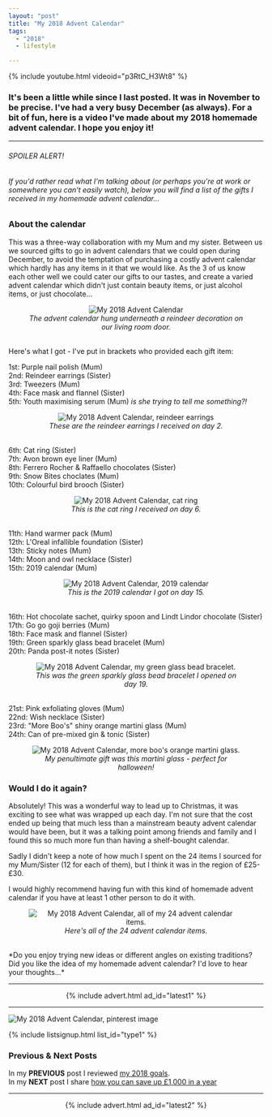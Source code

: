 ```yaml
---
layout: "post"
title: "My 2018 Advent Calendar"
tags:
  - "2018"
  - lifestyle

---
```


{% include youtube.html videoid="p3RtC_H3Wt8" %}

### It's been a little while since I last posted. It was in November to be precise. I've had a very busy December (as always). For a bit of fun, here is a video I've made about my 2018 homemade advent calendar. I hope you enjoy it!

***

###### SPOILER ALERT!
###### If you'd rather read what I'm talking about (or perhaps you're at work or somewhere you can't easily watch), below you will find a list of the gifts I received in my homemade advent calendar...

### About the calendar
This was a three-way collaboration with my Mum and my sister. Between us we sourced gifts to go in advent calendars that we could open during December, to avoid the temptation of purchasing a costly advent calendar which hardly has any items in it that we would like. As the 3 of us know each other well we could cater our gifts to our tastes, and create a varied advent calendar which didn't just contain beauty items, or just alcohol items, or just chocolate...

<center>
<figure>
    <img src='/i/2018/lifestyle/advent-calendar-pic.png' alt='My 2018 Advent Calendar'>
    <figcaption><i>The advent calendar hung underneath a reindeer decoration on our living room door.</i></figcaption>
</figure>
</center>

<br>
Here's what I got - I've put in brackets who provided each gift item:

1st: Purple nail polish (Mum)<br>
2nd: Reindeer earrings (Sister)<br>
3rd: Tweezers (Mum)<br>
4th: Face mask and flannel (Sister)<br>
5th: Youth maximising serum (Mum) <i>is she trying to tell me something?!</i><br>

<center>
<figure>
    <img src='/i/2018/lifestyle/day-2.png' alt='My 2018 Advent Calendar, reindeer earrings'>
    <figcaption><i>These are the reindeer earrings I received on day 2.</i></figcaption>
</figure>
</center>
<br>
6th: Cat ring (Sister)<br>
7th: Avon brown eye liner (Mum)<br>
8th: Ferrero Rocher & Raffaello chocolates (Sister)<br>
9th: Snow Bites choclates (Mum)<br>
10th: Colourful bird brooch (Sister)<br>

<center>
<figure>
    <img src='/i/2018/lifestyle/day-6-b.png' alt='My 2018 Advent Calendar, cat ring'>
    <figcaption><i>This is the cat ring I received on day 6.</i></figcaption>
</figure>
</center>
<br>
11th: Hand warmer pack (Mum)<br>
12th: L'Oreal infallible foundation (Sister)<br>
13th: Sticky notes (Mum)<br>
14th: Moon and owl necklace (Sister)<br>
15th: 2019 calendar (Mum)<br>

<center>
<figure>
    <img src='/i/2018/lifestyle/day-15.png' alt='My 2018 Advent Calendar, 2019 calendar'>
    <figcaption><i>This is the 2019 calendar I got on day 15.</i></figcaption>
</figure>
</center>
<br>
16th: Hot chocolate sachet, quirky spoon and Lindt Lindor chocolate (Sister)<br>
17th: Go go goji berries (Mum)<br>
18th: Face mask and flannel (Sister)<br>
19th: Green sparkly glass bead bracelet (Mum)<br>
20th: Panda post-it notes (Sister)<br>

<center>
<figure>
    <img src='/i/2018/lifestyle/day-19.png' alt='My 2018 Advent Calendar, my green glass bead bracelet.'>
    <figcaption><i>This was the green sparkly glass bead bracelet I opened on day 19.</i></figcaption>
</figure>
</center>
<br>
21st: Pink exfoliating gloves (Mum)<br>
22nd: Wish necklace (Sister)<br>
23rd: "More Boo's" shiny orange martini glass (Mum)<br>
24th: Can of pre-mixed gin & tonic (Sister)<br>

<center>
<figure>
    <img src='/i/2018/lifestyle/day-23.png' alt="My 2018 Advent Calendar, more boo's orange martini glass.">
    <figcaption><i>My penultimate gift was this martini glass - perfect for halloween!</i></figcaption>
</figure>
</center>

### Would I do it again?
Absolutely! This was a wonderful way to lead up to Christmas, it was exciting to see what was wrapped up each day. I'm not sure that the cost ended up being that much less than a mainstream beauty advent calendar would have been, but it was a talking point among friends and family and I found this so much more fun than having a shelf-bought calendar.

Sadly I didn't keep a note of how much I spent on the 24 items I sourced for my Mum/Sister (12 for each of them), but I think it was in the region of £25-£30.

I would highly recommend having fun with this kind of homemade advent calendar if you have at least 1 other person to do it with.

<center>
<figure>
    <img src='/i/2018/lifestyle/all-advent-items.png' alt="My 2018 Advent Calendar, all of my 24 advent calendar items.">
    <figcaption><i>Here's all of the 24 advent calendar items.</i></figcaption>
</figure>
</center>

<br>
*Do you enjoy trying new ideas or different angles on existing traditions? Did you like the idea of my homemade advent calendar? I'd love to hear your thoughts...*

*** 

<!-- START ADVERTISER: Latest ad 1 -->
<center>
{% include advert.html ad_id="latest1" %}
</center>
<!-- END ADVERTISER: Latest 1 -->

***

![My 2018 Advent Calendar, pinterest image](/i/2018/lifestyle/my-2018-advent-calendar-pin.png)

<!-- START EMAIL LIST SIGN-UP: Type 1 -->

{% include listsignup.html list_id="type1" %}

<!-- END EMAIL LIST SIGN-UP: Type 1 -->

### Previous & Next Posts

In my **PREVIOUS** post I reviewed [my 2018 goals](/posts/2018-goals-review.html).<br>
In my **NEXT** post I share [how you can save up £1,000 in a year](/posts/challenge-2018-mission-accomplished.html)
<br>

***

<!-- START ADVERTISER: Latest ad 2 -->
<center>
{% include advert.html ad_id="latest2" %}
</center>
<!-- END ADVERTISER: Latest 2 -->
<br />


